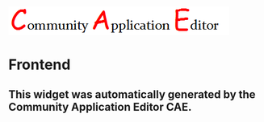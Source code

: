 ![CAE](https://github.com/GHProjectsTest/application-12/blob/gh-pages/frontendComponent-13/img/logo.png)  

Frontend
===================


This widget was automatically generated by the Community Application Editor CAE.  
---------------

